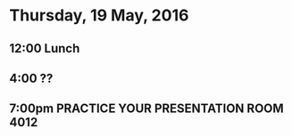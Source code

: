 Thursday, 19 May, 2016
======================

12:00 Lunch
-----------


4:00 ??
-------

7:00pm PRACTICE YOUR PRESENTATION ROOM 4012
------------------------------------------------
